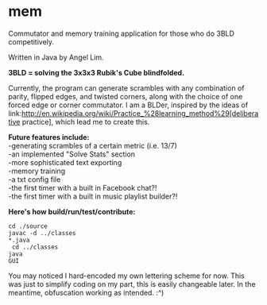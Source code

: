 mem
===

Commutator and memory training application for those who do 3BLD competitively. 

Written in Java by Angel Lim.

<b>3BLD = solving the 3x3x3 Rubik's Cube blindfolded.</b>

Currently, the program can generate scrambles with any combination of parity, flipped edges, and twisted corners, along with the choice of one forced edge or corner commutator.
I am a BLDer, inspired by the ideas of link:http://en.wikipedia.org/wiki/Practice_%28learning_method%29[deliberative practice], which lead me to create this.

<b>Future features include:</b><br>
-generating scrambles of a certain metric (i.e. 13/7)<br>
-an implemented "Solve Stats" section<br>
-more sophisticated text exporting<br>
-memory training<br>
-a txt config file<br>
-the first timer with a built in Facebook chat?!<br>
-the first timer with a built in music playlist builder?!<br>

<b>Here's how build/run/test/contribute:</b><br>

<code>cd ./source</code><br>
<code>javac -d ../classes *.java</code><br>
<code> cd ../classes</code><br>
<code>java GUI</code>


You may noticed I hard-encoded my own lettering scheme for now.
This was just to simplify coding on my part, this is easily changeable later.
In the meantime, obfuscation working as intended. :^)

